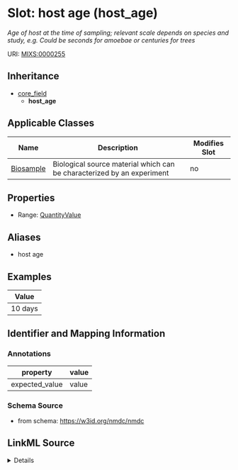 # Slot: host age (host_age)


_Age of host at the time of sampling; relevant scale depends on species and study, e.g. Could be seconds for amoebae or centuries for trees_



URI: [MIXS:0000255](https://w3id.org/mixs/0000255)




## Inheritance

* [core_field](core_field.md)
    * **host_age**





## Applicable Classes

| Name | Description | Modifies Slot |
| --- | --- | --- |
[Biosample](Biosample.md) | Biological source material which can be characterized by an experiment |  no  |







## Properties

* Range: [QuantityValue](QuantityValue.md)



## Aliases


* host age




## Examples

| Value |
| --- |
| 10 days |

## Identifier and Mapping Information





### Annotations

| property | value |
| --- | --- |
| expected_value | value || preferred_unit | year, day, hour || occurrence | 1 |



### Schema Source


* from schema: https://w3id.org/nmdc/nmdc




## LinkML Source

<details>
```yaml
name: host_age
annotations:
  expected_value:
    tag: expected_value
    value: value
  preferred_unit:
    tag: preferred_unit
    value: year, day, hour
  occurrence:
    tag: occurrence
    value: '1'
description: Age of host at the time of sampling; relevant scale depends on species
  and study, e.g. Could be seconds for amoebae or centuries for trees
title: host age
examples:
- value: 10 days
from_schema: https://w3id.org/nmdc/nmdc
aliases:
- host age
rank: 1000
is_a: core field
slot_uri: MIXS:0000255
multivalued: false
alias: host_age
domain_of:
- Biosample
range: QuantityValue

```
</details>